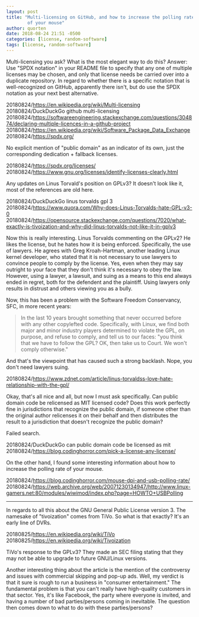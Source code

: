 ```yaml
---
layout: post
title: "Multi-licensing on GitHub, and how to increase the polling rate
        of your mouse"
author: quorten
date: 2018-08-24 21:51 -0500
categories: [license, random-software]
tags: [license, random-software]
---
```


Multi-licensing you ask?  What is the most elegant way to do this?
Answer: Use "SPDX notation" in your README file to specify that any
one of multiple licenses may be chosen, and only that license needs be
carried over into a duplicate repository.  In regard to whether there
is a specific notation that is well-recognized on GitHub, apparently
there isn't, but do use the SPDX notation as your next best
alternative.

20180824/https://en.wikipedia.org/wiki/Multi-licensing  
20180824/DuckDuckGo github multi-licensing  
20180824/https://softwareengineering.stackexchange.com/questions/304874/declaring-multiple-licences-in-a-github-project  
20180824/https://en.wikipedia.org/wiki/Software_Package_Data_Exchange  
20180824/https://spdx.org/

No explicit mention of "public domain" as an indicator of its own,
just the corresponding dedication + fallback licenses.

20180824/https://spdx.org/licenses/  
20180824/https://www.gnu.org/licenses/identify-licenses-clearly.html

Any updates on Linus Torvald's position on GPLv3?  It doesn't look
like it, most of the references are old here.

20180824/DuckDuckGo linus torvalds gpl 3  
20180824/https://www.quora.com/Why-does-Linus-Torvalds-hate-GPL-v3-0  
20180824/https://opensource.stackexchange.com/questions/7020/what-exactly-is-tivoization-and-why-did-linus-torvalds-not-like-it-in-gplv3

Now this is really interesting.  Linus Torvalds commenting on the
GPLv2?  He likes the license, but he hates how it is being enforced.
Specifically, the use of lawyers.  He agrees with Greg Kroah-Hartman,
another leading Linux kernel developer, who stated that it is not
necessary to use lawyers to convince people to comply by the license.
Yes, even when they may say outright to your face that they don't
think it's necessary to obey the law.  However, using a lawyer, a
lawsuit, and suing as a means to this end always ended in regret, both
for the defendent and the plaintiff.  Using lawyers only results in
distrust and others viewing you as a bully.

Now, this has been a problem with the Software Freedom Conservancy,
SFC, in more recent years:

> In the last 10 years brought something that never occurred before
> with any other copylefted code. Specifically, with Linux, we find
> both major and minor industry players determined to violate the GPL,
> on purpose, and refuse to comply, and tell us to our faces: "you
> think that we have to follow the GPL? OK, then take us to Court. We
> won't comply otherwise."

And that's the viewpoint that has caused such a strong backlash.
Nope, you don't need lawyers suing.

20180824/https://www.zdnet.com/article/linus-torvaldss-love-hate-relationship-with-the-gpl/

Okay, that's all nice and all, but now I must ask specifically.  Can
public domain code be relicensed as MIT licensed code?  Does this work
perfectly fine in jurisdictions that recognize the public domain, if
someone other than the original author relicenses it on their behalf
and then distributes the result to a jurisdiction that doesn't
recognize the public domain?

Failed search.

20180824/DuckDuckGo can public domain code be licensed as mit  
20180824/https://blog.codinghorror.com/pick-a-license-any-license/

On the other hand, I found some interesting information about how to
increase the polling rate of your mouse.

20180824/https://blog.codinghorror.com/mouse-dpi-and-usb-polling-rate/  
20180824/https://web.archive.org/web/20071230134947/http://www.linux-gamers.net:80/modules/wiwimod/index.php?page=HOWTO+USBPolling

----------

In regards to all this about the GNU General Public License version 3.
The namesake of "tivoization" comes from TiVo.  So what is that
exactly?  It's an early line of DVRs.

20180825/https://en.wikipedia.org/wiki/TiVo  
20180825/https://en.wikipedia.org/wiki/Tivoization

TiVo's response to the GPLv3?  They made an SEC filing stating that
they may not be able to upgrade to future GNU/Linux versions.

Another interesting thing about the article is the mention of the
controversy and issues with commercial skipping and pop-up ads.  Well,
my verdict is that it sure is rough to run a business in "consumer
entertainment."  The fundamental problem is that you can't really have
high-quality customers in that sector.  Yes, it's like Facebook, the
party where everyone is invited, and having a number of bad
parties/persons coming in inevitable.  The question then comes down to
what to do with these parties/persons?
